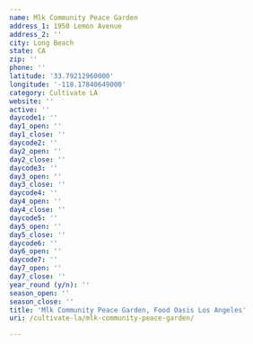 ```yaml
---
name: Mlk Community Peace Garden
address_1: 1950 Lemon Avenue
address_2: ''
city: Long Beach
state: CA
zip: ''
phone: ''
latitude: '33.79212960000'
longitude: '-118.17840649000'
category: Cultivate LA
website: ''
active: ''
daycode1: ''
day1_open: ''
day1_close: ''
daycode2: ''
day2_open: ''
day2_close: ''
daycode3: ''
day3_open: ''
day3_close: ''
daycode4: ''
day4_open: ''
day4_close: ''
daycode5: ''
day5_open: ''
day5_close: ''
daycode6: ''
day6_open: ''
daycode7: ''
day7_open: ''
day7_close: ''
year_round (y/n): ''
season_open: ''
season_close: ''
title: 'Mlk Community Peace Garden, Food Oasis Los Angeles'
uri: /cultivate-la/mlk-community-peace-garden/

---
```

